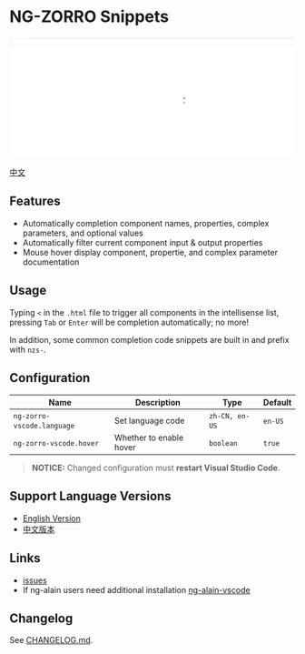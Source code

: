 # NG-ZORRO Snippets

![Help](help.gif)

[中文](README.zh-CN.md)

## Features

- Automatically completion component names, properties, complex parameters, and optional values
- Automatically filter current component input & output properties
- Mouse hover display component, propertie, and complex parameter documentation

## Usage

Typing `<` in the `.html` file to trigger all components in the intellisense list, pressing `Tab` or `Enter` will be completion automatically; no more!

In addition, some common completion code snippets are built in and prefix with `nzs-`.

## Configuration

| Name                       | Description             | Type           | Default |
|----------------------------|-------------------------|----------------|---------|
| `ng-zorro-vscode.language` | Set language code       | `zh-CN, en-US` | `en-US` |
| `ng-zorro-vscode.hover`    | Whether to enable hover | `boolean`      | `true`  |

> **NOTICE:** Changed configuration must **restart Visual Studio Code**.

## Support Language Versions

- [English Version](https://marketplace.visualstudio.com/items?itemName=cipchk.ng-zorro-vscode)
- [中文版本](https://marketplace.visualstudio.com/items?itemName=cipchk.ng-zorro-vscode-zh-CN)

## Links

- [issues](https://github.com/cipchk/ng-zorro-vscode/issues)
- If ng-alain users need additional installation [ng-alain-vscode](https://marketplace.visualstudio.com/items?itemName=cipchk.ng-alain-vscode)

## Changelog

See [CHANGELOG.md](CHANGELOG.md).
